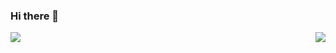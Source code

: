 ### Hi there 👋
<img align="left" src="https://github-readme-stats.vercel.app/api/top-langs/?username=Gopistol&theme=dracula&exclude_repo=Computer-Science-Engineering&layout=compact&langs_count=10"/>
<img align="right" src="https://github-readme-stats.vercel.app/api?username=Gopistol"/>
<!--
**Gopistol/Gopistol** is a ✨ _special_ ✨ repository because its `README.md` (this file) appears on your GitHub profile.

Here are some ideas to get you started:

- 🔭 I’m currently working on ...
- 🌱 I’m currently learning ...
- 👯 I’m looking to collaborate on ...
- 🤔 I’m looking for help with ...
- 💬 Ask me about ...
- 📫 How to reach me: ...
- 😄 Pronouns: ...
- ⚡ Fun fact: ...
-->

